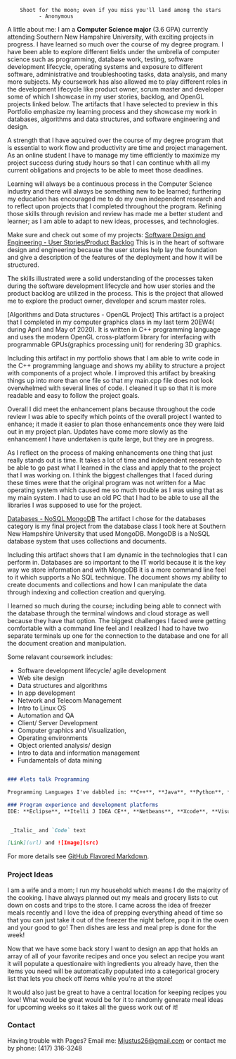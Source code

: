         Shoot for the moon; even if you miss you'll land among the stars
              - Anonymous

A little about me: I am a **Computer Science major** (3.6 GPA) currently attending Southern New Hampshire University, with exciting projects in progress. I have learned so much over the course of my degree program. I have been able to explore different fields under the umbrella of computer science such as programming, database work, testing, software development lifecycle, operating systems and exposure to different software, administrative and troubleshooting tasks, data analysis, and many more subjects. My coursework has also allowed me to play different roles in the development lifecycle like product owner, scrum master and developer some of which I showcase in my user stories, backlog, and OpenGL projects linked below. The artifacts that I have selected to preview in this Portfolio emphasize my learning process and they showcase my work in databases, algorithms and data structures, and software engineering and design. 

A strength that I have aqcuired over the course of my degree program that is essential to work flow and productivity are time and project management. As an online student I have to manage my time efficiently to maximize my project success during study hours so that I can continue whith all my current obligations and projects to be able to meet those deadlines. 

Learning will always be a continuous process in the Computer Science industry and there will always be something new to be learned; furthering my education has encouraged me to do my own independent research and to reflect upon projects that I completed throughout the program. Refining those skills through revision and review has made me a better student and learner; as I am able to adapt to new ideas, processes, and technologies.   


Make sure and check out some of my projects: 
[Software Design and Engineering - User Stories/Product Backlog](https://github.com/Mjustus26/mjustus26.github.io/blob/master/CS-product.backlog%26user.stories.xlsx)
This is in the heart of software design and engineering because the user stories help lay the foundation and give a description of the features of the deployment and how it will be structured.

The skills illustrated were a solid understanding of the processes taken during the software development lifecycle and how user stories and the product backlog are utilized in the process. This is the project that allowed me to explore the product owner, developer and scrum master roles.


[Algorithms and Data structures - OpenGL Project]
This artifact is a project that I completed in my computer graphics class in my last term 20EW4( during April and May of 2020). It is written in C++ programming language and uses the modern OpenGL cross-platform library for interfacing with programmable GPUs(graphics processing unit) for rendering 3D graphics.  

Including this artifact in my portfolio shows that I am able to write code in the C++ programming language and shows my ability to structure a project with components of a project whole. I improved this artifact by breaking things up into more than one file so that my main.cpp file does not look overwhelmed with several lines of code. I cleaned it up so that it is more readable and easy to follow the project goals. 

Overall I did meet the enhancement plans because throughout the code review I was able to specify which points of the overall project I wanted to enhance; it made it easier to plan those enhancements once they were laid out in my project plan. Updates have come more slowly as the enhancement I have undertaken is quite large, but they are in progress. 

As I reflect on the process of making enhancements one thing that just really stands out is time. It takes a lot of time and independent research to be able to go past what I learned in the class and apply that to the project that I was working on. I think the biggest challenges that I faced during these times were that the original program was not written for a Mac operating system which caused me so much trouble as I was using that as my main system. I had to use an old PC that I had to be able to use all the libraries I was supposed to use for the project. 

[Databases - NoSQL MongoDB](https://github.com/Mjustus26/mjustus26.github.io/blob/master/CS340.Final_Project_MJ.docx.zip)
The artifact I chose for the databases category is my final project from the database class I took here at Southern New Hampshire University that used MongoDB. MongoDB is a NoSQL database system that uses collections and documents.
 
Including this artifact shows that I am dynamic in the technologies that I can perform in. Databases are so important to the IT world because it is the key way we store information and with MongoDB it is a more command line feel to it which supports a No SQL technique. The document shows my ability to create documents and collections and how I can manipulate the data through indexing and collection creation and querying. 

I learned so much during the course; including being able to connect with the database through the terminal windows and cloud storage as well because they have that option. The biggest challenges I faced were getting comfortable with a command line feel and I realized I had to have two separate terminals up one for the connection to the database and one for all the document creation and manipulation.


Some relavant coursework includes: 
- Software development lifecycle/ agile development
- Web site design
- Data structures and algorithms
- In app development
- Network and Telecom Management
- Intro to Linux OS
- Automation and QA
- Client/ Server Development
- Computer graphics and Visualization, 
- Operating environments
- Object oriented analysis/ design
- Intro to data and information management
- Fundamentals of data mining

```markdown

### #lets talk Programming

Programming Languages I've dabbled in: **C++**, **Java**, **Python**, **HTML5**, **CSS**, **JSON**

### Program experience and development platforms
IDE: **Eclipse**, **Itelli J IDEA CE**, **Netbeans**, **Xcode**, **Visual Studio**


 _Italic_ and `Code` text

[Link](url) and ![Image](src)
```

For more details see [GitHub Flavored Markdown](https://guides.github.com/features/mastering-markdown/).

### Project Ideas

I am a wife and a mom; I run my household which means I do the majority of the cooking. I have always planned out my meals and grocery lists to cut down on costs and trips to the store. I came across the idea of freezer meals recently and I love the idea of prepping everything ahead of time so that you can just take it out of the freezer the night before, pop it in the oven and your good to go! Then dishes are less and meal prep is done for the week! 

Now that we have some back story I want to design an app that holds an array of all of your favorite recipes and once you select an recipe you want it will populate a questionaire with ingredients you already have, then the items you need will be automatically populated into a categorical grocery list that lets you check off items while you're at the store! 

It would also just be great to have a central location for keeping recipes you love! What would be great would be for it to randomly generate meal ideas for upcoming weeks so it takes all the guess work out of it! 

### Contact

Having trouble with Pages? 
Email me: Mjustus26@gmail.com or 
contact me by phone: (417) 316-3248
